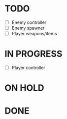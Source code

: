 # TODO
- [ ] Enemy controller
- [ ] Enemy spawner
- [ ] Player weapons/items

# IN PROGRESS
- [ ] Player controller

# ON HOLD

# DONE

